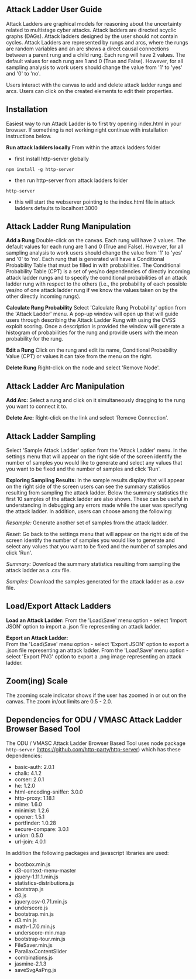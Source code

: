 ## Attack Ladder User Guide
Attack Ladders are graphical models for reasoning about the uncertainty related to multistage cyber attacks. Attack ladders are directed acyclic graphs (DAGs). Attack ladders designed by the user should not contain cycles. Attack Ladders are represented by rungs and arcs, where the rungs are random variables and an arc shows a direct causal connections between a parent rung and a child rung. Each rung will have 2 values. The default values for each rung are 1 and 0 (True and False). However, for all sampling analysis to work users should change the value from '1' to 'yes' and '0' to 'no'.

Users interact with the canvas to add and delete attack ladder rungs and arcs. Users can click on the created elements to edit their properties.

## Installation

Easiest way to run Attack Ladder is to first try opening index.html in your browser. If something is not working right continue with installation instructions below.

**Run attack ladders locally**
From within the attack ladders folder

- first install http-server globally
```
npm install -g http-server
```

- then run http-server from attack ladders folder
```
http-server
```

- this will start the webserver pointing to the index.html file in attack ladders defaults to localhost:3000


## Attack Ladder Rung Manipulation

**Add a Rung**
Double-click on the canvas. Each rung will have 2 values. The default values for each rung are 1 and 0 (True and False). However, for all sampling analysis to work users should change the value from '1' to 'yes' and '0' to 'no'. Each rung that is generated will have a
Conditional Probability Table that must be filled in with probabilities. The Conditional Probability Table (CPT) is a set of yes/no dependencies of directly incoming attack ladder rungs and to specify the conditional probabilities of an attack ladder rung with respect to the others (i.e., the probability of each possible yes/no of one attack ladder rung if we know the values taken on by the other directly incoming rungs).

**Calculate Rung Probability**
Select 'Calculate Rung Probability' option from the 'Attack Ladder' menu. A pop-up window will open up that will guide users through describing the Attack Ladder Rung with using the CVSS exploit scoring. Once a description is provided the window will generate a histogram of probabilities for the rung and provide users with the mean probability for the rung.

**Edit a Rung**
Click on the rung and edit its name, Conditional Probability Value (CPT) or values it can take from the menu on the right.

**Delete Rung**
Right-click on the node and select 'Remove Node'.

## Attack Ladder Arc Manipulation

**Add Arc:**
Select a rung and click on it simultaneously dragging to the rung you want to connect it to.

**Delete Arc:**
Right-click on the link and select 'Remove Connection'.

## Attack Ladder Sampling
Select 'Sample Attack Ladder' option from the 'Attack Ladder' menu. In the settings menu that will appear on the right side of the screen identify the number of samples you would like to generate and select any values that you want to be fixed and the number of samples and click 'Run'.

**Exploring Sampling Results:**
In the sample results display that will appear on the right side of the screen  users can see the summary statistics resulting from sampling the attack ladder. Below the summary statistics the first 10 samples of the attack ladder are also shown. These can be useful in understanding in debugging any errors made while the user was specifyng the attack ladder. In addition, users can choose among the following:

*Resample:*
Generate another set of samples from the attack ladder.

*Reset:*
Go back to the settings menu that will appear on the right side of the screen identify the number of samples you would like to generate and select any values that you want to be fixed and the number of samples and click 'Run'.

*Summary:*
Download the summary statistics resulting from sampling the attack ladder as a .csv file.

*Samples:*
Download the samples generated for the attack ladder as a .csv file.

## Load/Export Attack Ladders

**Load an Attack Ladder:**
From the 'Load\Save' menu option - select 'Import JSON' option to import a .json file representing an attack ladder.

**Export an Attack Ladder:**  
From the 'Load\Save' menu option - select 'Export JSON' option to export a .json file representing an attack ladder. From the 'Load\Save' menu option - select 'Export PNG' option to export a .png image representing an attack ladder.

## Zoom(ing) Scale
The zooming scale indicator shows if the user has zoomed in or out on the canvas. The zoom in/out limits are 0.5 - 2.0.

## Dependencies for ODU / VMASC Attack Ladder Browser Based Tool

The ODU / VMASC Attack Ladder Browser Based Tool uses  node package `http-server` (https://github.com/http-party/http-server) which has these dependencies:

 - basic-auth: 2.0.1
 - chalk:  4.1.2   
 - corser: 2.0.1   
 - he:  1.2.0
 - html-encoding-sniffer: 3.0.0
 - http-proxy: 1.18.1
 - mime:  1.6.0
 - minimist:  1.2.6
 - opener:  1.5.1
 - portfinder:  1.0.28
 - secure-compare:  3.0.1
 - union:  0.5.0
 - url-join:  4.0.1

In addition the following packages and javascript libraries are used:
 - bootbox.min.js
 - d3-context-menu-master
 - jquery-1.11.1.min.js
 - statistics-distributions.js  
 - bootstrap.js
 - d3.js
 - jquery.csv-0.71.min.js
 - underscore.js  
 - bootstrap.min.js
 - d3.min.js
 - math-1.7.0.min.js
 - underscore-min.map  
 - bootstrap-tour.min.js
 - FileSaver.min.js
 - ParallaxContentSlider  
 - combinations.js
 - jasmine-2.1.3
 - saveSvgAsPng.js
